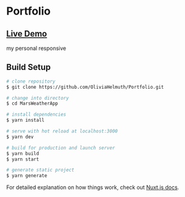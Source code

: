 # Portfolio

## <a href="https://olivia-helmuth-portfolio.netlify.app/" target="_blank">Live Demo</a>

my personal responsive

## Build Setup

```bash
# clone repository
$ git clone https://github.com/OliviaHelmuth/Portfolio.git

# change into directory
$ cd MarsWeatherApp

# install dependencies
$ yarn install

# serve with hot reload at localhost:3000
$ yarn dev

# build for production and launch server
$ yarn build
$ yarn start

# generate static project
$ yarn generate
```

For detailed explanation on how things work, check out [Nuxt.js docs](https://nuxtjs.org).
